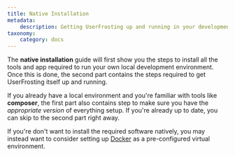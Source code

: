 ```yaml
---
title: Native Installation
metadata:
    description: Getting UserFrosting up and running in your development environment.
taxonomy:
    category: docs
---
```


The **native installation** guide will first show you the steps to install all the tools and app required to run your own local development environment. Once this is done, the second part contains the steps required to get UserFrosting itself up and running. 

If you already have a local environment and you're familiar with tools like **composer**, the first part also contains step to make sure you have the *appropriate version* of everything setup. If you're already up to date, you can skip to the second part right away. 

If you're don't want to install the required software natively, you may instead want to consider setting up [Docker](/installation/environment/docker) as a pre-configured virtual environment.
